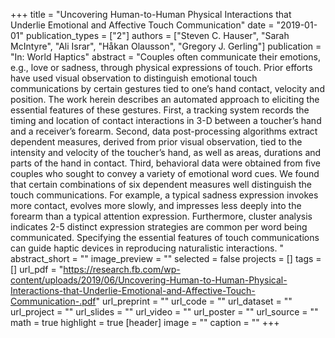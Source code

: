 +++
title = "Uncovering Human-to-Human Physical Interactions that Underlie Emotional and Affective Touch Communication"
date = "2019-01-01"
publication_types = ["2"]
authors = ["Steven C. Hauser", "Sarah McIntyre", "Ali Israr", "Håkan Olausson", "Gregory J. Gerling"]
publication = "In: World Haptics"
abstract = "Couples often communicate their emotions, e.g., love or sadness, through physical expressions of touch. Prior efforts have used visual observation to distinguish emotional touch communications by certain gestures tied to one’s hand contact, velocity and position. The work herein describes an automated approach to eliciting the essential features of these gestures. First, a tracking system records the timing and location of contact interactions in 3-D between a toucher’s hand and a receiver’s forearm. Second, data post-processing algorithms extract dependent measures, derived from prior visual observation, tied to the intensity and velocity of the toucher’s hand, as well as areas, durations and parts of the hand in contact. Third, behavioral data were obtained from five couples who sought to convey a variety of emotional word cues. We found that certain combinations of six dependent measures well distinguish the touch communications. For example, a typical sadness expression invokes more contact, evolves more slowly, and impresses less deeply into the forearm than a typical attention expression. Furthermore, cluster analysis indicates 2-5 distinct expression strategies are common per word being communicated. Specifying the essential features of touch communications can guide haptic devices in reproducing naturalistic interactions. "
abstract_short = ""
image_preview = ""
selected = false
projects = []
tags = []
url_pdf = "https://research.fb.com/wp-content/uploads/2019/06/Uncovering-Human-to-Human-Physical-Interactions-that-Underlie-Emotional-and-Affective-Touch-Communication-.pdf"
url_preprint = ""
url_code = ""
url_dataset = ""
url_project = ""
url_slides = ""
url_video = ""
url_poster = ""
url_source = ""
math = true
highlight = true
[header]
image = ""
caption = ""
+++
